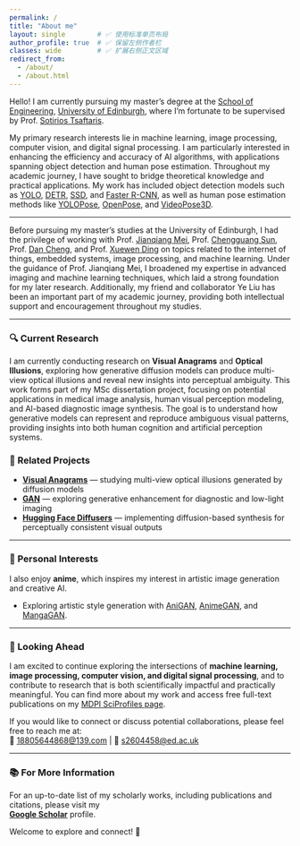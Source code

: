 ```yaml
---
permalink: /
title: "About me"
layout: single        # ✅ 使用标准单页布局
author_profile: true  # ✅ 保留左侧作者栏
classes: wide         # ✅ 扩展右侧正文区域
redirect_from:
  - /about/
  - /about.html
---
```


Hello! I am currently pursuing my master’s degree at the [School of Engineering](https://eng.ed.ac.uk/), [University of Edinburgh](https://www.ed.ac.uk/), where I’m fortunate to be supervised by Prof. [Sotirios Tsaftaris](https://eng.ed.ac.uk/about/people/professor-sotirios-tsaftaris).  

My primary research interests lie in machine learning, image processing, computer vision, and digital signal processing. I am particularly interested in enhancing the efficiency and accuracy of AI algorithms, with applications spanning object detection and human pose estimation. Throughout my academic journey, I have sought to bridge theoretical knowledge and practical applications. My work has included object detection models such as  [YOLO](https://github.com/ultralytics/ultralytics), [DETR](https://github.com/facebookresearch/detr), [SSD](https://github.com/amdegroot/ssd.pytorch), and [Faster R-CNN](https://github.com/jwyang/faster-rcnn.pytorch), as well as human pose estimation methods like [YOLOPose](https://arxiv.org/abs/2204.06806), [OpenPose](https://github.com/CMU-Perceptual-Computing-Lab/openpose), and [VideoPose3D](https://github.com/facebookresearch/VideoPose3D).  

---

Before pursuing my master’s studies at the University of Edinburgh, I had the privilege of working with Prof. [Jianqiang Mei](https://dianzi.tute.edu.cn/info/1291/25232.htm), Prof. [Chengguang Sun](https://dianzi.tute.edu.cn/info/1291/25242.htm), Prof. [Dan Cheng](https://dianzi.tute.edu.cn/info/1291/25162.htm), and Prof. [Xuewen Ding](https://dianzi.tute.edu.cn/info/1291/25172.htm)  on topics related to the internet of things, embedded systems, image processing, and machine learning. Under the guidance of Prof. Jianqiang Mei, I broadened my expertise in advanced imaging and machine learning techniques, which laid a strong foundation for my later research. Additionally, my friend and collaborator Ye Liu has been an important part of my academic journey, providing both intellectual support and encouragement throughout my studies.  

---

### 🔍 Current Research

I am currently conducting research on **Visual Anagrams** and **Optical Illusions**, exploring how generative diffusion models can produce multi-view optical illusions and reveal new insights into perceptual ambiguity. This work forms part of my MSc dissertation project, focusing on potential applications in medical image analysis, human visual perception modeling, and AI-based diagnostic image synthesis. The goal is to understand how generative models can represent and reproduce ambiguous visual patterns, providing insights into both human cognition and artificial perception systems.  

### 🔗 Related Projects
- [**Visual Anagrams**](https://github.com/dangeng/visual_anagrams) — studying multi-view optical illusions generated by diffusion models  
- [**GAN**](https://github.com/eriklindernoren/PyTorch-GAN) — exploring generative enhancement for diagnostic and low-light imaging  
- [**Hugging Face Diffusers**](https://github.com/huggingface/diffusers) — implementing diffusion-based synthesis for perceptually consistent visual outputs  

---

### 🎨 Personal Interests

I also enjoy **anime**, which inspires my interest in artistic image generation and creative AI.  

- Exploring artistic style generation with [AniGAN](https://github.com/bing-li-ai/AniGAN), [AnimeGAN](https://github.com/TachibanaYoshino/AnimeGAN), and [MangaGAN](https://github.com/nikitaa30/Manga-GAN). 

---

### 🚀 Looking Ahead

I am excited to continue exploring the intersections of **machine learning, image processing, computer vision, and digital signal processing**, and to contribute to research that is both scientifically impactful and practically meaningful. You can find more about my work and access free full-text publications on my [MDPI SciProfiles page](https://sciprofiles.com/publications).  

If you would like to connect or discuss potential collaborations, please feel free to reach me at:  
📧 18805644868@139.com | 📧 s2604458@ed.ac.uk  

---

### 📚 For More Information
For an up-to-date list of my scholarly works, including publications and citations, please visit my  
[**Google Scholar**](https://scholar.google.com/citations?hl=en&user=wv4jqDEAAAAJ) profile.  

Welcome to explore and connect! 🌟




